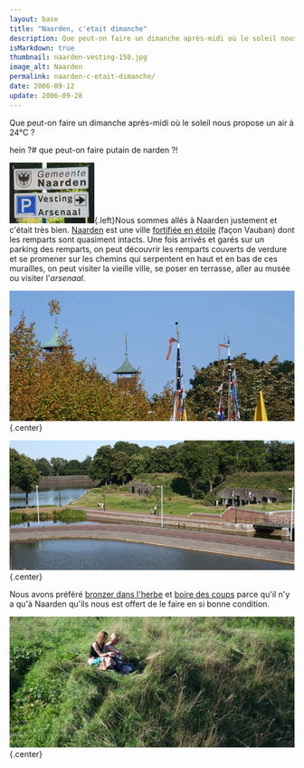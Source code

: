 ```yaml
---
layout: base
title: "Naarden, c'etait dimanche"
description: Que peut-on faire un dimanche après-midi où le soleil nous propose un air à 24°C ?
isMarkdown: true
thumbnail: naarden-vesting-150.jpg
image_alt: Naarden
permalink: naarden-c-etait-dimanche/
date: 2006-09-12
update: 2006-09-28
---
```


Que peut-on faire un dimanche après-midi où le soleil nous propose un air à 24°C ?

hein ?# que peut-on faire putain de narden ?!

![Naarden](naarden-vesting-150.jpg){.left}Nous sommes allés à Naarden justement et c'était très bien. [Naarden](http://www.naarden-cultureel.nl/index.html) est une ville [fortifiée en étoile](http://en.wikipedia.org/wiki/Image:Naarden_kl.JPG) (façon Vauban) dont les remparts sont quasiment intacts. Une fois arrivés et garés sur un parking des remparts, on peut découvrir les remparts couverts de verdure et se promener sur les chemins qui serpentent en haut et en bas de ces murailles, on peut visiter la vieille ville, se poser en terrasse, aller au musée ou visiter l'*arsenaal*. 

![panoramique avec des flêches](panoramique-avec-fleches-580.jpg){.center}

![panoramique promenade sur les remparts](panoramique-remparts-580.jpg){.center}

Nous avons préféré [bronzer dans l'herbe](http://sophie.fodil.co.uk/fruit/land/500/img_6590-Naarden.jpg) et [boire des coups](http://sophie.fodil.co.uk/fruit/normal/500/IMG_1127-Wien.JPG) parce qu'il n'y a qu'à Naarden qu'ils nous est offert de le faire en si bonne condition.

![panoramique dans l'herbe](panoramique-herbe-580.jpg){.center}